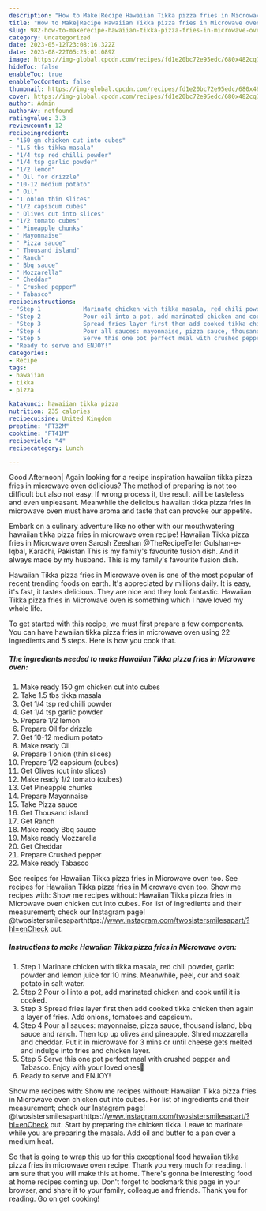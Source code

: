 ```yaml
---
description: "How to Make|Recipe Hawaiian Tikka pizza fries in Microwave oven {That is Delicious"
title: "How to Make|Recipe Hawaiian Tikka pizza fries in Microwave oven {That is Delicious"
slug: 982-how-to-makerecipe-hawaiian-tikka-pizza-fries-in-microwave-oven-that-is-delicious
category: Uncategorized
date: 2023-05-12T23:08:16.322Z
date: 2023-08-22T05:25:01.089Z
image: https://img-global.cpcdn.com/recipes/fd1e20bc72e95edc/680x482cq70/hawaiian-tikka-pizza-fries-in-microwave-oven-recipe-main-photo.jpg
hideToc: false
enableToc: true
enableTocContent: false
thumbnail: https://img-global.cpcdn.com/recipes/fd1e20bc72e95edc/680x482cq70/hawaiian-tikka-pizza-fries-in-microwave-oven-recipe-main-photo.jpg
cover: https://img-global.cpcdn.com/recipes/fd1e20bc72e95edc/680x482cq70/hawaiian-tikka-pizza-fries-in-microwave-oven-recipe-main-photo.jpg
author: Admin
authorAv: notfound
ratingvalue: 3.3
reviewcount: 12
recipeingredient:
- "150 gm chicken cut into cubes"
- "1.5 tbs tikka masala"
- "1/4 tsp red chilli powder"
- "1/4 tsp garlic powder"
- "1/2 lemon"
- " Oil for drizzle"
- "10-12 medium potato"
- " Oil"
- "1 onion thin slices"
- "1/2 capsicum cubes"
- " Olives cut into slices"
- "1/2 tomato cubes"
- " Pineapple chunks"
- " Mayonnaise"
- " Pizza sauce"
- " Thousand island"
- " Ranch"
- " Bbq sauce"
- " Mozzarella"
- " Cheddar"
- " Crushed pepper"
- " Tabasco"
recipeinstructions:
- "Step 1            Marinate chicken with tikka masala, red chili powder, garlic powder and lemon juice for 10 mins. Meanwhile, peel, cur and soak potato in salt water."
- "Step 2            Pour oil into a pot, add marinated chicken and cook until it is cooked."
- "Step 3            Spread fries layer first then add cooked tikka chicken then again a layer of fries. Add onions, tomatoes and capsicum."
- "Step 4            Pour all sauces: mayonnaise, pizza sauce, thousand island, bbq sauce and ranch. Then top up olives and pineapple. Shred mozzarella and cheddar. Put it in microwave for 3 mins or until cheese gets melted and indulge into fries and chicken layer."
- "Step 5            Serve this one pot perfect meal with crushed pepper and Tabasco. Enjoy with your loved ones🤗"
- "Ready to serve and ENJOY!"
categories:
- Recipe
tags:
- hawaiian
- tikka
- pizza

katakunci: hawaiian tikka pizza 
nutrition: 235 calories
recipecuisine: United Kingdom
preptime: "PT32M"
cooktime: "PT41M"
recipeyield: "4"
recipecategory: Lunch

---
```



Good Afternoon| Again looking for a recipe inspiration hawaiian tikka pizza fries in microwave oven delicious? The method of preparing is not too difficult but also not easy. If wrong process it, the result will be tasteless and even unpleasant. Meanwhile the delicious hawaiian tikka pizza fries in microwave oven must have aroma and taste that can provoke our appetite.





Embark on a culinary adventure like no other with our mouthwatering hawaiian tikka pizza fries in microwave oven recipe! Hawaiian Tikka pizza fries in Microwave oven Sarosh Zeeshan @TheRecipeTeller Gulshan-e-Iqbal, Karachi, Pakistan This is my family&#39;s favourite fusion dish. And it always made by my husband. This is my family&#39;s favourite fusion dish.

Hawaiian Tikka pizza fries in Microwave oven is one of the most popular of recent trending foods on earth. It's appreciated by millions daily. It is easy, it's fast, it tastes delicious. They are nice and they look fantastic. Hawaiian Tikka pizza fries in Microwave oven is something which I have loved my whole life.


To get started with this recipe, we must first prepare a few components. You can have hawaiian tikka pizza fries in microwave oven using 22 ingredients and 5 steps. Here is how you cook that.

<!--inarticleads1-->

##### The ingredients needed to make Hawaiian Tikka pizza fries in Microwave oven:

1. Make ready 150 gm chicken cut into cubes
1. Take 1.5 tbs tikka masala
1. Get 1/4 tsp red chilli powder
1. Get 1/4 tsp garlic powder
1. Prepare 1/2 lemon
1. Prepare  Oil for drizzle
1. Get 10-12 medium potato
1. Make ready  Oil
1. Prepare 1 onion (thin slices)
1. Prepare 1/2 capsicum (cubes)
1. Get  Olives (cut into slices)
1. Make ready 1/2 tomato (cubes)
1. Get  Pineapple chunks
1. Prepare  Mayonnaise
1. Take  Pizza sauce
1. Get  Thousand island
1. Get  Ranch
1. Make ready  Bbq sauce
1. Make ready  Mozzarella
1. Get  Cheddar
1. Prepare  Crushed pepper
1. Make ready  Tabasco


See recipes for Hawaiian Tikka pizza fries in Microwave oven too. See recipes for Hawaiian Tikka pizza fries in Microwave oven too. Show me recipes with: Show me recipes without: Hawaiian Tikka pizza fries in Microwave oven chicken cut into cubes. For list of ingredients and their measurement; check our Instagram page! @twosistersmilesaparthttps://www.instagram.com/twosistersmilesapart/?hl=enCheck out. 

<!--inarticleads2-->

##### Instructions to make Hawaiian Tikka pizza fries in Microwave oven:

1. Step 1            Marinate chicken with tikka masala, red chili powder, garlic powder and lemon juice for 10 mins. Meanwhile, peel, cur and soak potato in salt water.
1. Step 2            Pour oil into a pot, add marinated chicken and cook until it is cooked.
1. Step 3            Spread fries layer first then add cooked tikka chicken then again a layer of fries. Add onions, tomatoes and capsicum.
1. Step 4            Pour all sauces: mayonnaise, pizza sauce, thousand island, bbq sauce and ranch. Then top up olives and pineapple. Shred mozzarella and cheddar. Put it in microwave for 3 mins or until cheese gets melted and indulge into fries and chicken layer.
1. Step 5            Serve this one pot perfect meal with crushed pepper and Tabasco. Enjoy with your loved ones🤗
1. Ready to serve and ENJOY!

Show me recipes with: Show me recipes without: Hawaiian Tikka pizza fries in Microwave oven chicken cut into cubes. For list of ingredients and their measurement; check our Instagram page! @twosistersmilesaparthttps://www.instagram.com/twosistersmilesapart/?hl=enCheck out. Start by preparing the chicken tikka. Leave to marinate while you are preparing the masala. Add oil and butter to a pan over a medium heat. 

So that is going to wrap this up for this exceptional food hawaiian tikka pizza fries in microwave oven recipe. Thank you very much for reading. I am sure that you will make this at home. There's gonna be interesting food at home recipes coming up. Don't forget to bookmark this page in your browser, and share it to your family, colleague and friends. Thank you for reading. Go on get cooking!
